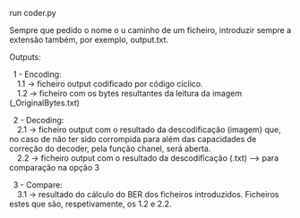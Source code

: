 run coder.py  

Sempre que pedido o nome o u caminho de um ficheiro, introduzir sempre a extensão também, por exemplo, output.txt.  

Outputs:  

&ensp;1 - Encoding:  
  &emsp;1.1 -> ficheiro output codificado por código cíclico.  
  &emsp;1.2 -> ficheiro com os bytes resultantes da leitura da imagem (_OriginalBytes.txt)  
  
&ensp;2 - Decoding:  
  &emsp;2.1 -> ficheiro output com o resultado da descodificação (imagem) que, no caso de não ter sido corrompida para além das capacidades de correção do decoder, pela função chanel, será aberta.  
  &emsp;2.2 -> ficheiro output com o resultado da descodificação (.txt) --> para comparação na opção 3  
  
&ensp;3 - Compare:  
  &emsp;3.1 -> resultado do cálculo do BER dos ficheiros introduzidos. Ficheiros estes que são, respetivamente, os 1.2 e 2.2.  
  

